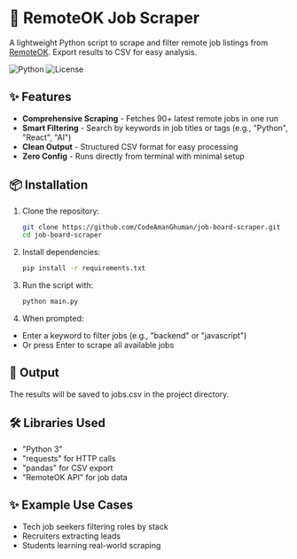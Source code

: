 # 🧹 RemoteOK Job Scraper

A lightweight Python script to scrape and filter remote job listings from [RemoteOK](https://remoteok.com). Export results to CSV for easy analysis.

![Python](https://img.shields.io/badge/Python-3%2B-blue)
![License](https://img.shields.io/badge/License-MIT-green)

## ✨ Features

- **Comprehensive Scraping** - Fetches 90+ latest remote jobs in one run
- **Smart Filtering** - Search by keywords in job titles or tags (e.g., "Python", "React", "AI")
- **Clean Output** - Structured CSV format for easy processing
- **Zero Config** - Runs directly from terminal with minimal setup

## 📦 Installation

1. Clone the repository:
   ```bash
   git clone https://github.com/CodeAmanGhuman/job-board-scraper.git
   cd job-board-scraper

2. Install dependencies:
   ```bash
   pip install -r requirements.txt

3. Run the script with:
   ```bash
   python main.py

4. When prompted:
- Enter a keyword to filter jobs (e.g., "backend" or "javascript")
- Or press Enter to scrape all available jobs

## 📂 Output

The results will be saved to jobs.csv in the project directory.

## 🛠️ Libraries Used
- "Python 3"
- "requests" for HTTP calls
- "pandas" for CSV export
- "RemoteOK API" for job data

## ✨ Example Use Cases
- Tech job seekers filtering roles by stack
- Recruiters extracting leads
- Students learning real-world scraping

